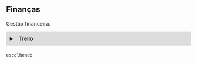## Finanças

Gestão financeira.

<details style="margin-bottom:20px;">
<link rel="stylesheet" href="https://cdnjs.cloudflare.com/ajax/libs/font-awesome/5.15.3/css/all.min.css" integrity="sha512-iBBXm8fW90+nuLcSKlbmrPcLa0OT92xO1BIsZ+ywDWZCvqsWgccV3gFoRBv0z+8dLJgyAHIhR35VZc2oM/gI1w==" crossorigin="anonymous" referrerpolicy="no-referrer" />
<summary style="
    background-color: #ddd;
    padding: 10px;
    font-weight: bold;
    border-radius: 4px 4px 0 0;
    cursor:pointer;"
    title="Clique aqui para visualizar conteúdos do Trello"><i class="fab fa-trello" style="color: #2879d0;margin-right:10px;"></i>
    Trello
</summary>
<div style="
    border: 1px solid #ddd;
    border-radius: 0 0 4px 4px;
    padding: 15px;">
    <div style="background-color: #ddd;;
    border-radius: 4px;padding: 15px;margin:20px"><a href="https://trello.com/b/mCWgLC4F/fw-entrevista-explorat%C3%B3ria-nasajon" target="_blank">FW - ENTREVISTA EXPLORATÓRIA (NASAJON)</a></div>
</div>
</details>

```markdown
escolhendo
```
